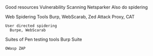 Good resources
  Vulnerability Scanning
    Netsparker
      Also do spidering

  Web Spidering Tools
    Burp, WebScarab, Zed Attack Proxy, CAT

    User directed spidering
      Burpe, WebScarab


  Suites of Pen testing tools
    Burp Suite
      
    OWasp ZAP